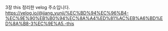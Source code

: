 3장 this 정리한 velog 주소입니다.
https://velog.io/@jjang_yunji/%EC%BD%94%EC%96%B4-%EC%9E%90%EB%B0%94%EC%8A%A4%ED%81%AC%EB%A6%BD%ED%8A%B8-3%EC%9E%A5.-this
